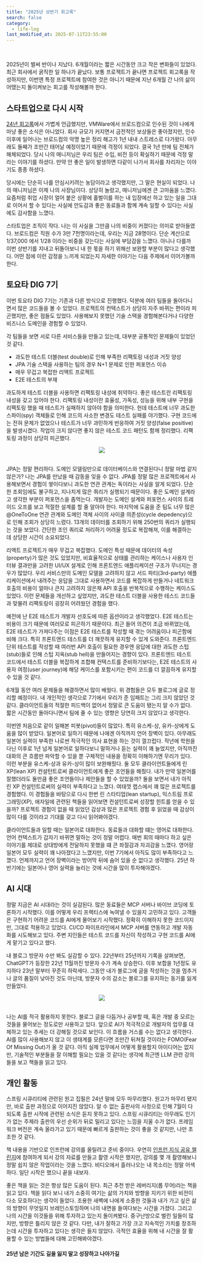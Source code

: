 ```yaml
---
title: "2025년 상반기 회고록"
search: false
category:
  - life-log
last_modified_at: 2025-07-11T23:55:00
---
```


<br/>

2025년이 벌써 반이나 지났다. 6개월이라는 짧은 시간동안 크고 작은 변화들이 있었다. 최근 회사에서 굵직한 일 하나가 끝났다. 보통 프로젝트가 끝나면 프로젝트 회고록을 작성하지만, 이번엔 특정 프로젝트에 참여한 것은 아니기 때문에 지난 6개월 간 나의 삶이 어땠는지 돌이켜보는 회고를 작성해볼까 한다.

## 스타트업으로 다시 시작

[24년 회고록](https://junhyunny.github.io/life-log/2025-01-01-life-log-20250101/#%ED%9A%8C%EC%82%AC-%EC%9D%B8%EC%88%98%ED%95%A9%EB%B3%91)에서 가볍게 언급했지만, VMWare에서 브로드컴으로 인수된 것이 나에게 마냥 좋은 소식은 아니었다. 회사 규모가 커지면서 금전적인 보상들은 좋아졌지만, 인수 이후에 일어나는 브로드컴의 악명 높은 정리 해고가 1년 내내 스트레스로 다가왔다. 아무래도 둘째가 조만간 태어날 예정이었기 때문에 걱정이 되었다. 결국 1년 만에 팀 전체가 해체되었다. 당시 나의 매니저님은 우리 팀은 수입, 비전 등이 확실하기 때문에 걱정 말라는 이야기를 하셨다. 만약 안 좋은 일이 발생하면 다같이 나가서 회사를 차리자는 이야기도 종종 하셨다.

당시에는 단순히 나를 안심시키려는 농담이라고 생각했지만, 그 말은 현실이 되었다. 나의 매니저님은 이제 나의 사장님이다. 상당히 놀랐고, 매니저님에겐 큰 고마움을 느꼈다. 요즘처럼 취업 시장이 얼어 붙은 상황에 홀벌이를 하는 내 입장에선 하고 있는 일을 그대로 이어서 할 수 있다는 사실에 안도감과 좋은 동료들과 함께 계속 일할 수 있다는 사실에도 감사함을 느꼈다. 

스타트업은 조직이 작다. 나는 이 사실을 그만큼 나의 비중이 커졌다는 의미로 받아들였다. 브로드컴은 직원 수가 3만 7천명이라는데, 우리는 지금 28명이다. 단순 계산으로 1/37,000 에서 1/28 이라는 비중을 갖는다는 사실에 부담감을 느꼈다. 아니나 다를까 이번 상반기를 지내고 뒤돌아보니 내 한 몫을 하기 위해선 보완할 부분이 많다고 생각했다. 어떤 점에 이런 감정을 느끼게 되었는지 자세한 이야기는 다음 주제에서 이어가볼까 한다.

## 토요타 DIG 7기

이번 토요타 DIG 7기는 기존과 다른 방식으로 진행했다. 덕분에 여러 팀들을 돌아다니면서 많은 코드들을 볼 수 있었다. 프로젝트의 컨텍스트가 상당히 자주 바뀌는 편이라 피곤했지만, 좋은 점들도 있었다. 사용해보지 못했던 기술 스택을 경험해본다거나 다양한 비즈니스 도메인을 경험할 수 있었다. 

각 팀들을 보면 서로 다른 서비스들을 만들고 있는데, 대부분 공통적인 문제들이 있었던 것 같다.

- 과도한 테스트 더블(test double)로 인해 부족한 리팩토링 내성과 거짓 양성
- JPA 기술 스택을 사용하는 팀의 경우 N+1 문제로 인한 퍼포먼스 이슈
- 매우 무겁고 복잡한 리액트 프로젝트
- E2E 테스트의 부재

과도하게 테스트 더블을 사용하면 리팩토링 내성에 취약하다. 좋은 테스트란 리팩토링 내성을 갖고 있어야 한다. 리팩토링 내성이란 효율성, 가독성, 성능을 위해 내부 구현을 리팩토링 했을 때 테스트가 실패하지 않아야 함을 의미한다. 헌데 테스트에 너무 과도한 스파이(spy) 객체들로 인해 코드의 사소한 변경도 테스트 실패를 야기했다. 구현 코드에는 전혀 문제가 없었으나 테스트가 너무 과민하게 반응하여 거짓 양성(false positive)을 발생시켰다. 작업이 크지 않다면 좋지 않은 테스트 코드 패턴도 함께 정리했다. 리팩토링 과정이 상당히 피곤했다. 

<div align="center" class="image__border">
  <img src="/images/logs/life-log-20257111-01.png">
</div>

<br/>

JPA는 정말 편리하다. 도메인 모델링만으로 데이터베이스와 연결된다니 정말 마법 같지 않은가? 나는 JPA를 만났을 때 감동을 잊을 수 없다. JPA를 정말 많은 프로젝트에서 사용해보면서 경험이 쌓이다보니 과도한 연관 관계는 독이라는 사실을 알게 되었다. 단순한 조회임에도 불구하고, 지나치게 많은 쿼리가 실행되기 때문이다. 좋은 도메인 설계라고 생각한 부분이 퍼포먼스을 좀먹는다. 개발자는 도메인 설계와 퍼포먼스 사이의 트레이드 오프를 보고 적절한 설계를 할 줄 알아야 한다. 마지막에 도움을 준 팀도 너무 많은 @OneToOne 연관 관계와 도메인 객체 사이의 사이클 의존성(cycle depedency)으로 인해 조회가 상당히 느렸다. 13개의 데이터를 조회하기 위해 250번의 쿼리가 실행되는 것을 보았다. 간단한 조인 쿼리로 처리하기 어려울 정도로 복잡해져, 이를 해결하는 데 상당한 시간이 소요되었다.

리액트 프로젝트가 매우 무겁고 복잡했다. 도메인 특성 때문에 데이터의 속성(property)가 많은 것도 있었지만, 비효율적으로 상태를 관리하는 케이스나 사용자 인터뷰 결과만을 고려한 UI/UX 설계로 인해 프론트엔드 애플리케이션 구조가 무너지는 경우가 많았다. 우리 서비스만의 도메인 모델을 고려하지 않고 서드 파티(3rd-party) 애플리케이션에서 내려주는 응답을 그대로 사용하면서 코드를 복잡하게 만들거나 네트워크 호출의 비용이 얼마나 큰지 고려하지 않은채 API 호출을 반복적으로 수행하는 케이스도 있었다. 이런 문제들을 개선하고 싶었지만, 과도한 테스트 더블을 사용한 테스드 코드들과 맞물려 리팩토링이 굉장히 어려웠던 경험을 했다.

예전에 난 E2E 테스트가 개발자 선호도에 따른 옵션이라고 생각했었다. E2E 테스트는 비용이 크기 때문에 여러모로 피곤하기 때문이다. 최근 들어 의견이 조금 바뀌었는데, E2E 테스트가 가져다주는 이점은 E2E 테스트를 작성할 때 겪는 어려움이나 피곤함에 비해 크다. 특히 프론트엔드 테스트를 더 깨끗하게 유지할 수 있게 도와준다. 프론트엔드 단위 테스트를 작성할 때 여러번 API 호출이 필요한 경우엔 응답에 대한 과도한 스텁(stub)들로 인해 스텁 지옥(stub hell)을 만들어지는 경향이 있다. 프론트엔드 테스트 코드에서 테스트 더블을 복잡하게 조합해 컨텍스트를 준비하기보다는, E2E 테스트의 사용자 여정(user journey)에 해당 케이스를 포함시키는 편이 코드를 더 깔끔하게 유지할 수 있을 것 같다.

6개월 동안 여러 문제들을 해결하면서 많이 배웠다. 위 경험들은 모두 블로그에 글로 정리할 예정이다. 내 개인적인 생각으로 7기에서 우리가 준 임패트는 그리 크지 않았던 것 같다. 클라이언트들의 적절한 피드백이 없어서 정말로 큰 도움이 됐는지 알 수가 없다. 짧은 시간동안 돌아다니면서 팀에 줄 수 있는 영향은 당연히 크지 않았다고 생각한다. 

이번엔 처음으로 같이 일해본 피봇(pivot)들이 많았다. 특히 유스케-상, 유카-상에게 도움을 많이 받았다. 일본어로 일하기 때문에 나에겐 아직까지 언어 장벽이 있다. 아무래도 일본어 실력이 부족한 나로썬 적극적인 의사 표현을 하는 것이 껄끄럽다. 작년에 학원을 다닌 이후로 1년 넘게 일본어로 일하다보니 말하거나 듣는 실력이 꽤 늘었지만, 아직까진 대화의 큰 흐름만 파악할 수 있을 뿐 구체적인 내용을 정확히 이해하기엔 무리가 있다. 이런 부분을 유스케-상과 유카-상이 많이 보완해줬다. 둘 모두 클라이언트들에게 린 XP(lean XP) 컨설턴트로써 클라이언트에게 좋은 조언들을 해줬다. 내가 만약 일본어를 잘했더라도 둘만큼 좋은 조언들이나 제안들을 할 수 있었을까? 둘을 보면서 내가 아직 린 XP 컨설턴트로써의 실력이 부족하다고 느꼈다. 여태껏 랩스에서 꽤 많은 프로젝트를 경험했다. 이 경험들을 바탕으로 다시 한번 린 스타티업(lean startup), 익스트림 프로그래밍(XP), 애자일에 관련된 책들을 읽어보면 컨설턴트로써 성장할 힌트를 얻을 수 있을까? 프로젝트 경험이 없을 때 읽었던 감상과 많은 프로젝트 경험 후 읽었을 때 감상이 많이 다를 것이라고 기대를 갖고 다시 읽어봐야겠다. 

클라이언트들과 일할 때는 일본어로 대화한다. 동료들과 대화할 떄는 영어로 대화한다. 언어 컨텍스트가 갑자기 바뀌면 말하는 것이 정말 어렵다. 매번 회의 때마다 하고 싶은 이야기를 제대로 상대방에게 전달하지 못했을 떄 큰 좌절감과 자괴감을 느꼈다. 영어랑 일본어 모두 실력이 꽤 나아졌다고 느꼈지만, 이번 7기에서 아직도 많이 부족하다고 느꼈다. 언제까지고 언어 장벽이라는 방어막 뒤에 숨어 있을 순 없다고 생각했다. 25년 하반기에는 일본어나 영어 실력을 늘리는 것에 시간을 많이 투자해야겠다.

## AI 시대

정말 지금은 AI 시대라는 것이 실감된다. 많은 동료들은 MCP 서버나 바이브 코딩에 토론하기 시작했다. 이를 어떻게 우리 프랙티스에 녹여낼 수 있을지 고민하고 있다. 고객들은 구현하기 어려운 코드를 AI에게 물어보기 시작했다. 정확히 이해하지 못한 코드이지만, 그대로 적용하고 있었다. CI/CD 파이프라인에서 MCP 서버를 연동하고 개발 자동화를 시도해보고 있다. 주변 지인들은 테스트 코드를 자신이 작성하고 구현 코드를 AI에게 맡기고 있다고 했다. 

내 블로그 방문자 수만 봐도 실감할 수 있다. 22년부터 25년까지 기록을 살펴보면, ChatGPT가 등장한 22년 11월까진 방문자 수가 계속 상승한다. 이후 보합을 1년정도 유지하다 23년 말부터 꾸준히 하락세다. 그동안 내가 블로그에 글을 작성하는 것을 멈추거나 글의 품질이 낮아진 것도 아닌데, 방문자 수의 감소는 블로그를 유지하는 동기를 잃게 만들었다.

<div align="center" class="image__border">
  <img src="/images/logs/life-log-20257111-02.png">
</div>

<br/>

나는 AI를 적극 활용하지 못한다. 블로그 글을 다듬거나 공부할 때, 혹은 개발 중 모르는 것들을 물어보는 정도로만 사용하고 있다. 앞으로 AI가 적극적으로 개발자의 업무를 대체하고 있는 추세는 더 강해질 것으로 보인다. 이 흐름을 거스를 수는 없다고 생각한다. AI를 많이 사용해보지 않고 이 생태계를 모른다면 조만간 뒤쳐질 것이라는 FOMO(Fear Of Missing Out)가 올 것 같다. 아직 실제 업무에서 어떻게 활용할지 아이디어는 없지만, 기술적인 부분들을 잘 이해할 필요는 있을 것 같다는 생각에 최근엔 LLM 관련 강의들을 보고 책들을 읽고 있다.

## 개인 활동

스프링 시큐리티에 관련된 원고 집필은 24년 말에 모두 마무리했다. 원고가 마무리 됐지만, 바로 출판 과정으로 이어지진 않았다. 알 수 없는 출판사의 사정으로 인해 7월이 다 되도록 출판 시작에 관련된 소식은 듣지 못하고 있다. 스프링 시큐리티는 아무래도 인기가 없는 주제라 출판의 우선 순위가 뒤로 밀리고 있다는 느낌을 지울 수가 없다. 프레임워크 버전은 계속 올라가고 있기 때문에 빠르게 출판하는 것이 좋을 것 같지만, 나만 초조한 것 같다.

책 내용을 기반으로 인프런에 강의를 올릴려고 준비 중이다. 우연히 [인프런 지식 공유 챌린지](https://www.inflearn.com/course/offline/%EC%9D%B8%ED%94%84%EB%9F%B0-%EC%A7%80%EC%8B%9D%EA%B3%B5%EC%9C%A0-%EC%B1%8C%EB%A6%B0%EC%A7%80-1%EA%B8%B0?srsltid=AfmBOorqW79s85VkIZKAefuYExhuvZJK7eNYNfHVgd8sqIWKZt_g5fir)에 참여하게 되서 강의 자료를 만들고 촬영 시작은 했지만, 강의를 몇 개 촬영해보니 정말 쉽지 않은 작업이라는 것을 느꼈다. 비디오에서 흘러나오는 내 목소리는 정말 어색하다. 일단 시작은 했으니 끝을 내보자.

좋은 책을 읽는 것은 항상 많은 도움이 된다. 최근 추천 받은 레버리지(롭 무어)라는 책을 읽고 있다. 책을 읽다 보니 내가 소중히 여기는 삶의 가치와 방향을 지키기 위한 비전이 다소 모호하다는 생각이 들었다. 조용한 새벽에 나에게 소중한 것들과 내가 가고 싶은 삶의 방향이 무엇일지 브레인스토밍하며 나의 내면을 들여다보는 시간을 가졌다. 그리고 나의 시간을 이것들을 위해 투자하고 있는지 돌이켜봤다. 중구난방으로 벌린 일들이 많지만, 방향은 틀리지 않은 것 같다. 다만, 내가 잘하고 가장 크고 지속적인 가치를 창조하는데 시간을 투자하고 있다는 생각은 들지 않았다. 극적인 효율을 위해 내 시간을 잘 활용할 수 있는 방법들에 대해 고민해봐야겠다.

#### 25년 남은 기간도 길을 잃지 말고 성장하고 나아가길
